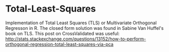 # Total-Least-Squares
Implementation of Total Least Squares (TLS) or Multivariate Orthogonal Regresson in R.
The closed form solution was found in Sabine Van Huffel's book on TLS.
This post on CrossValidated was useful: http://stats.stackexchange.com/questions/13152/how-to-perform-orthogonal-regression-total-least-squares-via-pca
